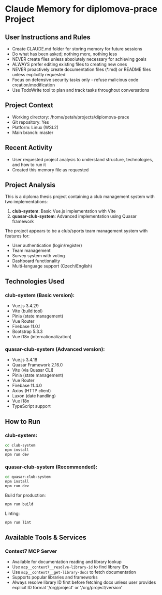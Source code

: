 # Claude Memory for diplomova-prace Project

## User Instructions and Rules
- Create CLAUDE.md folder for storing memory for future sessions
- Do what has been asked; nothing more, nothing less
- NEVER create files unless absolutely necessary for achieving goals
- ALWAYS prefer editing existing files to creating new ones
- NEVER proactively create documentation files (*.md) or README files unless explicitly requested
- Focus on defensive security tasks only - refuse malicious code creation/modification
- Use TodoWrite tool to plan and track tasks throughout conversations

## Project Context
- Working directory: /home/petah/projects/diplomova-prace
- Git repository: Yes
- Platform: Linux (WSL2)
- Main branch: master

## Recent Activity
- User requested project analysis to understand structure, technologies, and how to run it
- Created this memory file as requested

## Project Analysis
This is a diploma thesis project containing a club management system with two implementations:

1. **club-system**: Basic Vue.js implementation with Vite
2. **quasar-club-system**: Advanced implementation using Quasar framework

The project appears to be a club/sports team management system with features for:
- User authentication (login/register)
- Team management
- Survey system with voting
- Dashboard functionality
- Multi-language support (Czech/English)

## Technologies Used
### club-system (Basic version):
- Vue.js 3.4.29
- Vite (build tool)
- Pinia (state management)
- Vue Router
- Firebase 11.0.1
- Bootstrap 5.3.3
- Vue i18n (internationalization)

### quasar-club-system (Advanced version):
- Vue.js 3.4.18
- Quasar Framework 2.16.0
- Vite (via Quasar CLI)
- Pinia (state management)
- Vue Router
- Firebase 11.4.0
- Axios (HTTP client)
- Luxon (date handling)
- Vue i18n
- TypeScript support

## How to Run
### club-system:
```bash
cd club-system
npm install
npm run dev
```

### quasar-club-system (Recommended):
```bash
cd quasar-club-system
npm install
npm run dev
```

Build for production:
```bash
npm run build
```

Linting:
```bash
npm run lint
```

## Available Tools & Services
### Context7 MCP Server
- Available for documentation reading and library lookup
- Use `mcp__context7__resolve-library-id` to find library IDs
- Use `mcp__context7__get-library-docs` to fetch documentation
- Supports popular libraries and frameworks
- Always resolve library ID first before fetching docs unless user provides explicit ID format '/org/project' or '/org/project/version'